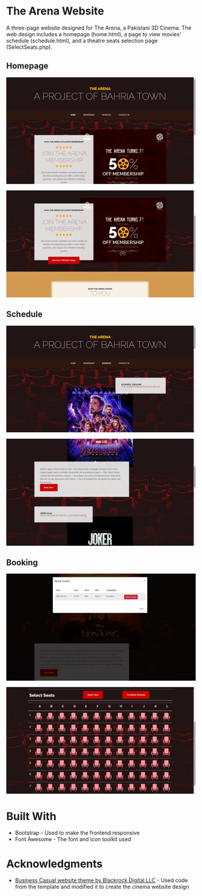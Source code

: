 # The Arena Website
A three-page website designed for The Arena, a Pakistani 3D Cinema. The web design includes a homepage (home.html), a page to view movies' schedule (schedule.html), and a theatre seats selection page (SelectSeats.php).

## Homepage

![Homepage](Images/home.jpg)

![Homepage](Images/home1.jpg)

## Schedule

![Schedule Page](Images/schedule.jpg)

![Schedule Page](Images/schedule1.jpg)

## Booking

![Booking](Images/book.jpg)

![Seating Plan](Images/seats.jpg)

# Built With
* Bootstrap - Used to make the frontend responsive
* Font Awesome - The font and icon toolkit used

# Acknowledgments
* [Business Casual website theme by Blackrock Digital LLC](https://startbootstrap.com/template-overviews/business-casual/) - Used code from the template and modified it to create the cinema website design
